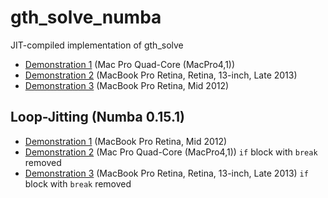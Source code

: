 gth_solve_numba
===============

JIT-compiled implementation of gth_solve

* [Demonstration 1](http://nbviewer.ipython.org/github/oyamad/gth_solve_numba/blob/master/gth_solve_jit_demo01.ipynb)
  (Mac Pro Quad-Core (MacPro4,1))
* [Demonstration 2](http://nbviewer.ipython.org/github/oyamad/gth_solve_numba/blob/master/gth_solve_jit_demo02.ipynb)
  (MacBook Pro Retina, Retina, 13-inch, Late 2013)
* [Demonstration 3](http://nbviewer.ipython.org/github/oyamad/gth_solve_numba/blob/master/gth_solve_jit_demo03.ipynb)
  (MacBook Pro Retina, Mid 2012)

## Loop-Jitting (Numba 0.15.1)

* [Demonstration 1](http://nbviewer.ipython.org/github/oyamad/gth_solve_numba/blob/master/loop_jitting01.ipynb)
  (MacBook Pro Retina, Mid 2012)
* [Demonstration 2](http://nbviewer.ipython.org/github/oyamad/gth_solve_numba/blob/master/loop_jitting02.ipynb)
  (Mac Pro Quad-Core (MacPro4,1)) `if` block with `break` removed
* [Demonstration 3](http://nbviewer.ipython.org/github/oyamad/gth_solve_numba/blob/master/loop_jitting03.ipynb)
  (MacBook Pro Retina, Retina, 13-inch, Late 2013) `if` block with `break` removed
